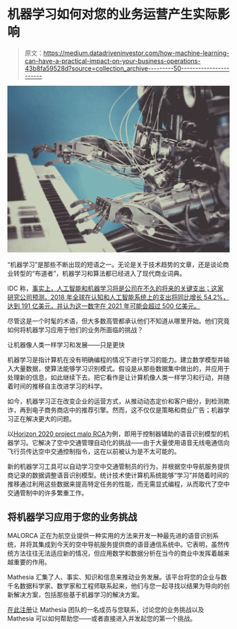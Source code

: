 # 机器学习如何对您的业务运营产生实际影响

> 原文：<https://medium.datadriveninvestor.com/how-machine-learning-can-have-a-practical-impact-on-your-business-operations-43b8fa59528d?source=collection_archive---------50----------------------->

![](img/daaf1457b571d4f92f0ea524e92432fd.png)

“机器学习”是那些不断出现的短语之一。无论是关于技术趋势的文章，还是谈论商业转型的“布道者”，机器学习和算法都已经进入了现代商业词典。

IDC 称，[事实上，人工智能和机器学习将是公司在不久的将来的关键支出；这家研究公司预测，2018 年全球在认知和人工智能系统上的支出将同比增长 54.2%，达到 191 亿美元，并认为这一数字在 2021 年可能会超过 500 亿美元。](https://www.cnbc.com/2018/04/17/machine-learning-investing-in-ai-next-big-thing.html)

尽管这是一个时髦的术语，但大多数高管都承认他们不知道从哪里开始。他们究竟如何将机器学习应用于他们的业务所面临的挑战？

让机器像人类一样学习和发展——只是更快

机器学习是指计算机在没有明确编程的情况下进行学习的能力。建立数学模型并输入大量数据，使算法能够学习识别模式。假设是从那些数据集中做出的，并应用于处理新的信息，如此继续下去。把它看作是让计算机像人类一样学习和行动，并随着时间的推移自主改进学习的科学。

如今，机器学习正在改变企业的运营方式，从推动动态定价和客户细分，到检测欺诈，再到电子商务商店中的推荐引擎。然而，这不仅仅是策略和商业广告；机器学习正在解决更大的问题。

以[Horizon 2020 project malo RCA](https://www.mathesia.com/home/machine-learning-in-air-traffic-control/?utm_source=Medium&utm_campaign=ML)为例，即用于控制器辅助的语音识别模型的机器学习。它解决了空中交通管理自动化的挑战——由于大量使用语音无线电通信向飞行员传达空中交通控制指令，这在以前被认为是不太可能的。

新的机器学习工具可以自动学习空中交通管制员的行为，并根据空中导航服务提供商记录的数据调整语音识别模型。统计技术使计算机系统能够“学习”并随着时间的推移通过利用这些数据来提高特定任务的性能，而无需显式编程，从而取代了空中交通管制中的许多繁重工作。

## 将机器学习应用于您的业务挑战

MALORCA 正在为航空业提供一种实用的方法来开发一种最先进的语音识别系统，并将其集成到今天的空中导航服务提供商的语音通信系统中。它表明，虽然传统方法往往无法适应新的情况，但应用数学和数据分析在当今的商业中发挥着越来越重要的作用。

Mathesia 汇集了人、事实、知识和信息来推动业务发展。该平台将您的企业与数千名数据科学家、数学家和工程师联系起来，他们与您一起寻找以结果为导向的创新解决方案，包括那些基于机器学习的解决方案。

[在此注册](https://www.mathesia.com/projects/pitcher_registration/?utm_source=Medium&utm_campaign=ML)让 Mathesia 团队的一名成员与您联系，讨论您的业务挑战以及 Mathesia 可以如何帮助您——或者直接进入并发起您的第一个挑战。